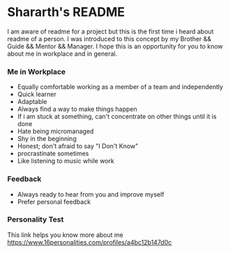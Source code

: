 # Shararth's README
 
I am aware of readme for a project but this is the first time i heard about readme of a person. I was introduced to this concept by my Brother && Guide && Mentor && Manager. I hope this is an opportunity for you to know about me in workplace and in general. 

### Me in Workplace
* Equally comfortable working as a member of a team and independently
* Quick learner
* Adaptable 
* Always find a way to make things happen
* If i am stuck at something, can't concentrate on other things until it is done
* Hate being micromanaged
* Shy in the beginning
* Honest; don't afraid to say "I Don't Know"
* procrastinate sometimes
* Like listening to music while work 

### Feedback
* Always ready to hear from you and improve myself
* Prefer personal feedback

### Personality Test
This link helps you know more about me
https://www.16personalities.com/profiles/a4bc12b147d0c


